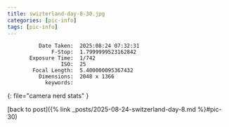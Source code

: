 ```yaml
---
title: swizterland-day-8-30.jpg
categories: [pic-info]
tags: [pic-info]
---
```


```text
          Date Taken:  2025:08:24 07:32:31
              F-Stop:  1.7999999523162842
       Exposure Time:  1/742
                 ISO:  25
        Focal Length:  5.400000095367432
          Dimensions:  2048 x 1366
            keywords:  
```
{: file="camera nerd stats" }

[back to post]({% link _posts/2025-08-24-switzerland-day-8.md %}#pic-30)